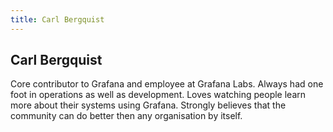 ```yaml
---
title: Carl Bergquist
---
```


## Carl Bergquist

Core contributor to Grafana and employee at Grafana Labs. Always had one foot in operations as well as development. Loves watching people learn more about their systems using Grafana. Strongly believes that the community can do better then any organisation by itself.
